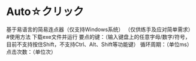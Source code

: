 # Auto☆クリック
基于易语言的简易连点器（仅支持Windows系统）
（仅供练手及应对简单需求）
#使用方法
下载exe文件并运行
要点的键：（输入键盘上的任意字母/数字/符号，目前不支持按住Shift，不支持Ctrl、Alt、Shift等功能键）
循环周期：（单位ms）
点击次数：（单位次）
